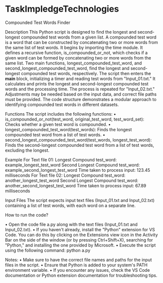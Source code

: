 # TaskImpledgeTechnologies

Compounded Test Words Finder

Description
This Python script is designed to find the longest and second-longest compounded test words from a given list. A compounded test word is a word that can be constructed by concatenating two or more words from the same list of test words.
It begins by importing the time module. It defines a recursive function, is_compounded_or_not, which checks if a given word can be formed by concatenating two or more words from the same list. Two main functions, longest_compounded_test_word, and second_longest_compounded_test_word, find the longest and second-longest compounded test words, respectively. The script then enters the __main__ block, initializing a timer and reading test words from "Input_01.txt." It calculates and prints the longest and second-longest compounded test words and the processing time. The process is repeated for "Input_02.txt." Adjustments may be needed based on the input data, and correct file paths must be provided. The code structure demonstrates a modular approach to identifying compounded test words in different datasets.

Functions
The script includes the following functions:
•	is_compounded_or_not(test_word, original_test_word, test_word_set): Checks whether a given test word is compounded.
•	longest_compounded_test_word(test_words): Finds the longest compounded test word from a list of test words.
•	second_longest_compounded_test_word(test_words, longest_test_word): Finds the second-longest compounded test word from a list of test words, excluding the longest.

Example
For Text file 01: 
Longest Compound test_word: example_longest_test_word 
Second Longest Compound test_word: example_second_longest_test_word 
Time taken to process input: 123.45 milliseconds 
For Text file 02: 
Longest Compound test_word: another_longest_test_word 
Second Longest Compound test_word: another_second_longest_test_word 
Time taken to process input: 67.89 milliseconds 

Input Files
The script expects input text files (Input_01.txt and Input_02.txt) containing a list of test words, with each word on a separate line.

How to run the code?

•	Open the code file a.py along with the text files (Input_01.txt and Input_02.txt).
•	If you haven't already, install the "Python" extension for VS Code. You can do this by clicking on the Extensions view icon in the Activity Bar on the side of the window (or by pressing Ctrl+Shift+X), searching for "Python," and installing the one provided by Microsoft.
•	Execute the script using the following command: python a.py


Notes:
•	Make sure to have the correct file names and paths for the input files in the script.
•	Ensure that Python is added to your system's PATH environment variable.
•	If you encounter any issues, check the VS Code documentation or Python extension documentation for troubleshooting tips.




